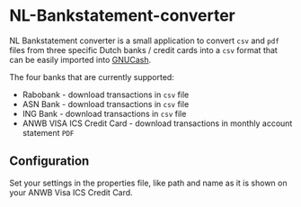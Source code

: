 # NL-Bankstatement-converter

NL Bankstatement converter is a small application to convert `csv` and `pdf` files from three specific Dutch banks / credit cards into a `csv` format that can be easily imported into [GNUCash](https://github.com/Gnucash/gnucash).

The four banks that are currently supported:
* Rabobank - download transactions in `csv` file
* ASN Bank - download transactions in `csv` file
* ING Bank - download transactions in `csv` file
* ANWB VISA ICS Credit Card - download transactions in monthly account statement `PDF`

## Configuration

Set your settings in the properties file, like path and name as it is shown on your ANWB Visa ICS Credit Card.

